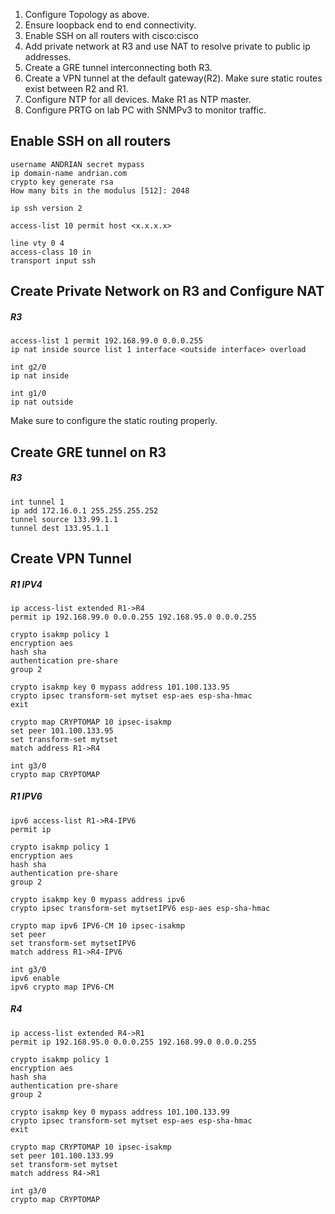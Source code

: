 1. Configure Topology as above.
2. Ensure loopback end to end connectivity.
3. Enable SSH on all routers with cisco:cisco
4. Add private network at R3 and use NAT to resolve private to public ip addresses.
5. Create a GRE tunnel interconnecting both R3.
6. Create a VPN tunnel at the default gateway(R2). Make sure static routes exist between R2 and R1.
7. Configure NTP for all devices. Make R1 as NTP master.
8. Configure PRTG on lab PC with SNMPv3 to monitor traffic.

## Enable SSH on all routers
```
username ANDRIAN secret mypass
ip domain-name andrian.com
crypto key generate rsa
How many bits in the modulus [512]: 2048

ip ssh version 2

access-list 10 permit host <x.x.x.x>

line vty 0 4
access-class 10 in
transport input ssh
```

## Create Private Network on R3 and Configure NAT

##### R3
```
access-list 1 permit 192.168.99.0 0.0.0.255
ip nat inside source list 1 interface <outside interface> overload

int g2/0
ip nat inside

int g1/0
ip nat outside
```

Make sure to configure the static routing properly.

## Create GRE tunnel on R3

##### R3
```
int tunnel 1
ip add 172.16.0.1 255.255.255.252
tunnel source 133.99.1.1
tunnel dest 133.95.1.1
```

## Create VPN Tunnel

##### R1 IPV4
```
ip access-list extended R1->R4
permit ip 192.168.99.0 0.0.0.255 192.168.95.0 0.0.0.255

crypto isakmp policy 1
encryption aes
hash sha
authentication pre-share
group 2

crypto isakmp key 0 mypass address 101.100.133.95
crypto ipsec transform-set mytset esp-aes esp-sha-hmac
exit

crypto map CRYPTOMAP 10 ipsec-isakmp
set peer 101.100.133.95
set transform-set mytset
match address R1->R4

int g3/0
crypto map CRYPTOMAP
```

##### R1 IPV6
```
ipv6 access-list R1->R4-IPV6
permit ip 

crypto isakmp policy 1
encryption aes
hash sha
authentication pre-share
group 2

crypto isakmp key 0 mypass address ipv6 
crypto ipsec transform-set mytsetIPV6 esp-aes esp-sha-hmac

crypto map ipv6 IPV6-CM 10 ipsec-isakmp
set peer
set transform-set mytsetIPV6
match address R1->R4-IPV6

int g3/0
ipv6 enable
ipv6 crypto map IPV6-CM
```
##### R4
```
ip access-list extended R4->R1
permit ip 192.168.95.0 0.0.0.255 192.168.99.0 0.0.0.255

crypto isakmp policy 1
encryption aes
hash sha
authentication pre-share
group 2

crypto isakmp key 0 mypass address 101.100.133.99
crypto ipsec transform-set mytset esp-aes esp-sha-hmac
exit

crypto map CRYPTOMAP 10 ipsec-isakmp
set peer 101.100.133.99
set transform-set mytset
match address R4->R1

int g3/0
crypto map CRYPTOMAP
```

